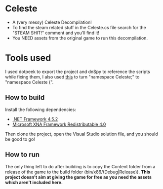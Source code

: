 # Celeste

* A (very messy) Celeste Decompilation! 
* To find the steam related stuff in the Celeste.cs file search for the "STEAM SHIT!" comment and you'll find it!
* You NEED assets from the original game to run this decompilation.

# Tools used

I used dotpeek to export the project and dnSpy to reference the scripts while fixing them, I also used [this](https://github.com/maybekoi/FSNSFix) to turn "namespace Celeste;" to "namespace Celeste {".

## How to build

Install the following dependencies:
- [.NET Framework 4.5.2](https://dotnet.microsoft.com/en-us/download/dotnet-framework/thank-you/net452-developer-pack-offline-installer)
- [Microsoft XNA Framework Redistributable 4.0](https://www.microsoft.com/en-us/download/details.aspx?id=20914)

Then clone the project, open the Visual Studio solution file, and you should be good to go!

## How to run

The only thing left to do after building is to copy the Content folder from a release of the game to the build folder (bin/x86/(Debug|Release)). **This project doesn't aim at giving the game for free as you need the assets which aren't included here.**